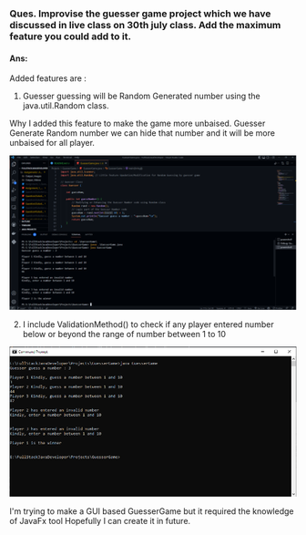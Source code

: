 ### Ques. Improvise the guesser game project which we have discussed in live class on 30th july class. Add the maximum feature you could add to it.


#### Ans:
Added features are :
1. Guesser guessing will be Random Generated number using the java.util.Random class.

Why I added this feature to make the game more unbaised.
Guesser Generate Random number we can hide that number and it will be more unbaised for all player.

![GuesserGame VScode](./GuesserGame_Images/GuessorGameVSC.png)

2. I include ValidationMethod() to check if any player entered number below or beyond the range of number between 1 to 10

![Guesser Game CMD](./GuesserGame_Images/GuessorGameCMD.PNG)

I'm trying to make a GUI based GuesserGame but it required the knowledge of JavaFx tool Hopefully I can create it in future.
